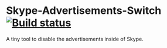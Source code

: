 # Skype-Advertisements-Switch [![Build status](https://ci.appveyor.com/api/projects/status/41ws63gh56i6ytbt?svg=true)](https://ci.appveyor.com/project/martinkuschnik/skype-advertisements-switch)

A tiny tool to disable the advertisements inside of Skype.
